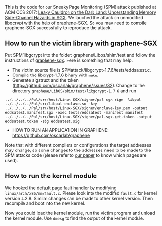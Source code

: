 This is the code for our Sneaky Page Monitoring (SPM) attack published at ACM CCS 2017: [Leaky Cauldron on the Dark Land: Understanding Memory Side-Channel Hazards in SGX](https://heartever.github.io/files/leaky.pdf).
We lauched the attack on unmodified libgcrypt with the help of graphene-SGX. So you may need to compile graphene-SGX successfully to reproduce the attack.

## How to run the victim library with graphene-SGX

Put SPM/libgcrypt into the folder: graphene/Libos/shim/test and follow the instructions of [graphene-sgx](https://github.com/oscarlab/graphene). Here is something that may help.

* The victim source file is  SPMattack/libgcrypt-1.7.6/tests/eddsatest.c. 
* Compile the libcrypt-1.7.6 binary with `make`.
* Generate sigstruct and the token (https://github.com/oscarlab/graphene/issues/32). Change to the directory `graphene/LibOS/shim/test/libgcrypt-1.7.6` and run
```
../../../../Pal/src/host/Linux-SGX/signer/pal-sgx-sign -libpal ../../../../Pal/src/libpal-enclave.so -key ../../../../Pal/src/host/Linux-SGX/signer/enclave-key.pem -output eddsatest.manifest.sgx -exec tests/eddsatest -manifest manifest
../../../../Pal/src/host/Linux-SGX/signer/pal-sgx-get-token -output eddsatest.token -sig eddsatest.sig
```
* HOW TO RUN AN APPLICATION IN GRAPHENE: https://github.com/oscarlab/graphene

Note that with different compilers or configurations the target addresses may change, so some changes to the addresses need to be made to the SPM attacks code (please refer to [our paper](https://heartever.github.io/files/leaky.pdf) to know which pages are used). 

## How to run the kernel module

We hooked the default page fault handler by modifying `linux/arch/x86/mm/fault.c`. Please look into the modifed `fault.c` for kernel version 4.2.8. Similar changes can be made to other kernel version. Then recompile and boot into the new kernel. 

Now you could load the kernel module, run the victim program and unload the kernel module.
Use `dmesg` to find the output of the kernel module.
